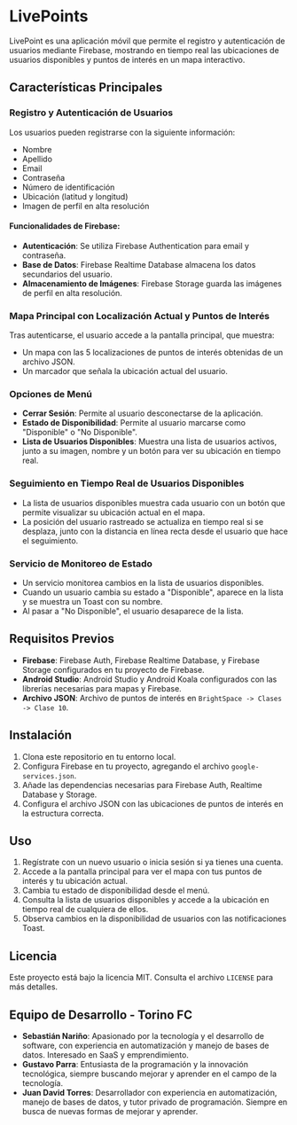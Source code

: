 # LivePoints
LivePoint es una aplicación móvil que permite el registro y autenticación de usuarios mediante Firebase, mostrando en tiempo real las ubicaciones de usuarios disponibles y puntos de interés en un mapa interactivo.

## Características Principales

### Registro y Autenticación de Usuarios
Los usuarios pueden registrarse con la siguiente información:
- Nombre
- Apellido
- Email
- Contraseña
- Número de identificación
- Ubicación (latitud y longitud)
- Imagen de perfil en alta resolución

#### Funcionalidades de Firebase:
- **Autenticación**: Se utiliza Firebase Authentication para email y contraseña.
- **Base de Datos**: Firebase Realtime Database almacena los datos secundarios del usuario.
- **Almacenamiento de Imágenes**: Firebase Storage guarda las imágenes de perfil en alta resolución.

### Mapa Principal con Localización Actual y Puntos de Interés
Tras autenticarse, el usuario accede a la pantalla principal, que muestra:
- Un mapa con las 5 localizaciones de puntos de interés obtenidas de un archivo JSON.
- Un marcador que señala la ubicación actual del usuario.

### Opciones de Menú
- **Cerrar Sesión**: Permite al usuario desconectarse de la aplicación.
- **Estado de Disponibilidad**: Permite al usuario marcarse como "Disponible" o "No Disponible".
- **Lista de Usuarios Disponibles**: Muestra una lista de usuarios activos, junto a su imagen, nombre y un botón para ver su ubicación en tiempo real.

### Seguimiento en Tiempo Real de Usuarios Disponibles
- La lista de usuarios disponibles muestra cada usuario con un botón que permite visualizar su ubicación actual en el mapa.
- La posición del usuario rastreado se actualiza en tiempo real si se desplaza, junto con la distancia en línea recta desde el usuario que hace el seguimiento.

### Servicio de Monitoreo de Estado
- Un servicio monitorea cambios en la lista de usuarios disponibles.
- Cuando un usuario cambia su estado a "Disponible", aparece en la lista y se muestra un Toast con su nombre.
- Al pasar a "No Disponible", el usuario desaparece de la lista.

## Requisitos Previos

- **Firebase**: Firebase Auth, Firebase Realtime Database, y Firebase Storage configurados en tu proyecto de Firebase.
- **Android Studio**: Android Studio y Android Koala configurados con las librerías necesarias para mapas y Firebase.
- **Archivo JSON**: Archivo de puntos de interés en `BrightSpace -> Clases -> Clase 10`.

## Instalación

1. Clona este repositorio en tu entorno local.
2. Configura Firebase en tu proyecto, agregando el archivo `google-services.json`.
3. Añade las dependencias necesarias para Firebase Auth, Realtime Database y Storage.
4. Configura el archivo JSON con las ubicaciones de puntos de interés en la estructura correcta.

## Uso

1. Regístrate con un nuevo usuario o inicia sesión si ya tienes una cuenta.
2. Accede a la pantalla principal para ver el mapa con tus puntos de interés y tu ubicación actual.
3. Cambia tu estado de disponibilidad desde el menú.
4. Consulta la lista de usuarios disponibles y accede a la ubicación en tiempo real de cualquiera de ellos.
5. Observa cambios en la disponibilidad de usuarios con las notificaciones Toast.

## Licencia

Este proyecto está bajo la licencia MIT. Consulta el archivo `LICENSE` para más detalles.

## Equipo de Desarrollo - Torino FC

- **Sebastián Nariño**: Apasionado por la tecnología y el desarrollo de software, con experiencia en automatización y manejo de bases de datos. Interesado en SaaS y emprendimiento.
- **Gustavo Parra**: Entusiasta de la programación y la innovación tecnológica, siempre buscando mejorar y aprender en el campo de la tecnología.
- **Juan David Torres**: Desarrollador con experiencia en automatización, manejo de bases de datos, y tutor privado de programación. Siempre en busca de nuevas formas de mejorar y aprender.


